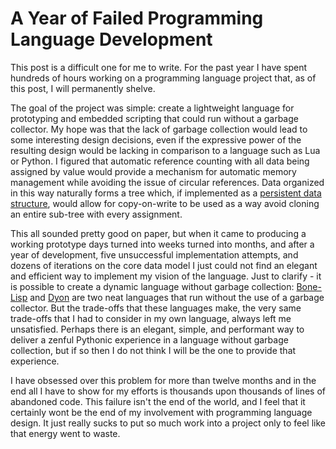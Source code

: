 A Year of Failed Programming Language Development
=================================================

This post is a difficult one for me to write.
For the past year I have spent hundreds of hours working on a programming
language project that, as of this post, I will permanently shelve.

The goal of the project was simple: create a lightweight language for
prototyping and embedded scripting that could run without a garbage collector.
My hope was that the lack of garbage collection would lead to some interesting
design decisions, even if the expressive power of the resulting design would be
lacking in comparison to a language such as Lua or Python.
I figured that automatic reference counting with all data being assigned by
value would provide a mechanism for automatic memory management while avoiding
the issue of circular references.
Data organized in this way naturally forms a tree which, if implemented as a
[persistent data structure](https://en.wikipedia.org/wiki/Persistent_data_structure#Trees),
would allow for copy-on-write to be used as a way avoid cloning an entire
sub-tree with every assignment.

This all sounded pretty good on paper, but when it came to producing a working
prototype days turned into weeks turned into months, and after a year of
development, five unsuccessful implementation attempts, and dozens of iterations
on the core data model I just could not find an elegant and efficient way to
implement my vision of the language.
Just to clarify - it is possible to create a dynamic language without garbage
collection: [Bone-Lisp](https://github.com/wolfgangj/bone-lisp) and
[Dyon](https://github.com/PistonDevelopers/dyon) are two neat languages that
run without the use of a garbage collector.
But the trade-offs that these languages make, the very same trade-offs that I
had to consider in my own language, always left me unsatisfied.
Perhaps there is an elegant, simple, and performant way to deliver a zenful
Pythonic experience in a language without garbage collection, but if so then I
do not think I will be the one to provide that experience.

I have obsessed over this problem for more than twelve months and in the end
all I have to show for my efforts is thousands upon thousands of lines of
abandoned code.
This failure isn't the end of the world, and I feel that it certainly wont be
the end of my involvement with programming language design.
It just really sucks to put so much work into a project only to feel like that
energy went to waste.
